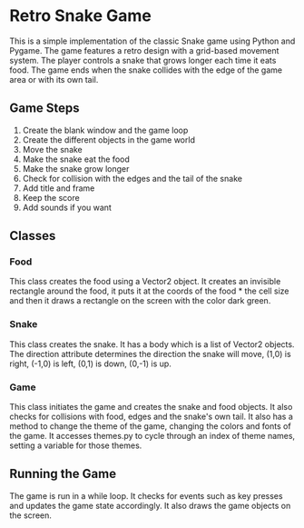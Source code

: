 # Retro Snake Game

This is a simple implementation of the classic Snake game using Python and Pygame. The game features a retro design with a grid-based movement system. The player controls a snake that grows longer each time it eats food. The game ends when the snake collides with the edge of the game area or with its own tail.

## Game Steps

1. Create the blank window and the game loop
2. Create the different objects in the game world
3. Move the snake
4. Make the snake eat the food
5. Make the snake grow longer
6. Check for collision with the edges and the tail of the snake
7. Add title and frame
8. Keep the score
9. Add sounds if you want

## Classes

### Food

This class creates the food using a Vector2 object. It creates an invisible rectangle around the food, it puts it at the coords of the food * the cell size and then it draws a rectangle on the screen with the color dark green.

### Snake

This class creates the snake. It has a body which is a list of Vector2 objects. The direction attribute determines the direction the snake will move, (1,0) is right, (-1,0) is left, (0,1) is down, (0,-1) is up.

### Game

This class initiates the game and creates the snake and food objects. It also checks for collisions with food, edges and the snake's own tail. It also has a method to change the theme of the game, changing the colors and fonts of the game. It accesses themes.py to cycle through an index of theme names, setting a variable for those themes.

## Running the Game

The game is run in a while loop. It checks for events such as key presses and updates the game state accordingly. It also draws the game objects on the screen.
